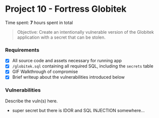 # Project 10 - Fortress Globitek

Time spent: **7** hours spent in total

> Objective: Create an intentionally vulnerable version of the Globitek application with a secret that can be stolen.

### Requirements

- [x] All source code and assets necessary for running app
- [x] `/globitek.sql` containing all required SQL, including the `secrets` table
- [x] GIF Walkthrough of compromise
- [x] Brief writeup about the vulnerabilities introduced below

### Vulnerabilities

Describe the vuln(s) here.
* super secret but there is IDOR and SQL INJECTION somewhere...
